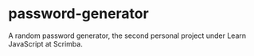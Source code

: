 # password-generator
A random password generator, the second personal project under Learn JavaScript at Scrimba.
